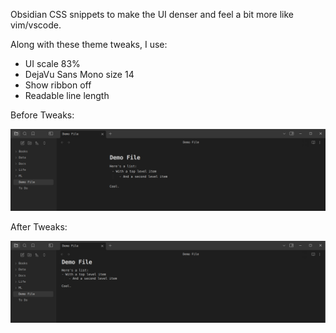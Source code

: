 Obsidian CSS snippets to make the UI denser and feel a bit more like vim/vscode.

Along with these theme tweaks, I use:
- UI scale 83%
- DejaVu Sans Mono size 14
- Show ribbon off
- Readable line length

Before Tweaks:

![before image](before.png)


After Tweaks:

![after image](after.png)
